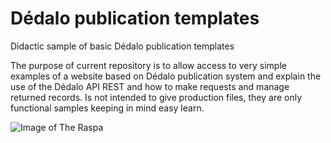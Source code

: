 # Dédalo publication templates

Didactic sample of basic Dédalo publication templates

The purpose of current repository is to allow access to very simple examples of a website based on Dédalo publication system
and explain the use of the Dédalo API REST and how to make requests and manage returned records.
Is not intended to give production files, they are only functional samples keeping in mind easy learn.

![Image of The Raspa](https://dedalo.dev/dedalo/media/image/web/IMG_7824.jpg)


